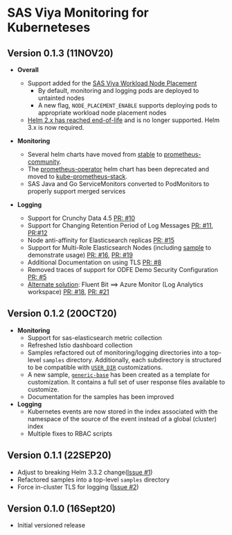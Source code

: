# SAS Viya Monitoring for Kuberneteses

## Version 0.1.3 (11NOV20)

* **Overall**
  * Support added for the [SAS Viya Workload Node Placement](https://go.documentation.sas.com/?cdcId=itopscdc&cdcVersion=default&docsetId=dplyml0phy0dkr&docsetTarget=p0om33z572ycnan1c1ecfwqntf24.htm&locale=en)
    * By default, monitoring and logging pods are deployed to untainted nodes
    * A new flag, `NODE_PLACEMENT_ENABLE` supports deploying pods to appropriate
    workload node placement nodes
  * [Helm 2.x has reached end-of-life](https://github.com/helm/helm/releases/tag/v2.17.0)
  and is no longer supported. Helm 3.x is now required.

* **Monitoring**
  * Several helm charts have moved from [stable](https://charts.helm.sh/stable)
  to [prometheus-community](https://github.com/prometheus-community/helm-charts).
  * The [prometheus-operator](https://github.com/helm/charts/tree/master/stable/prometheus-operator)
  helm chart has been deprecated and moved to
  [kube-prometheus-stack](https://github.com/prometheus-community/helm-charts/tree/main/charts/kube-prometheus-stack).
  * SAS Java and Go ServiceMonitors converted to PodMonitors to properly
  support merged services

* **Logging**
  * Support for Crunchy Data 4.5 [PR: #10](https://github.com/sassoftware/viya4-monitoring-kubernetes/pull/10)
  * Support for Changing Retention Period of Log Messages
  [PR: #11](https://github.com/sassoftware/viya4-monitoring-kubernetes/pull/11),
  [PR:#12](https://github.com/sassoftware/viya4-monitoring-kubernetes/pull/12)
  * Node anti-affinity for Elasticsearch replicas
  [PR: #15](https://github.com/sassoftware/viya4-monitoring-kubernetes/pull/15)
  * Support for Multi-Role Elasticsearch Nodes (including [sample](samples/esmulti/README.md)
  to demonstrate usage) [PR: #16](https://github.com/sassoftware/viya4-monitoring-kubernetes/pull/16),
  [PR: #19](https://github.com/sassoftware/viya4-monitoring-kubernetes/pull/19)
  * Additional Documentation on using TLS [PR: #8](https://github.com/sassoftware/viya4-monitoring-kubernetes/pull/8)
  * Removed traces of support for ODFE Demo Security Configuration [PR: #5](https://github.com/sassoftware/viya4-monitoring-kubernetes/pull/5)
  * [Alternate solution](logging/AZURE_LOG_ANALYTICS_WORKSPACES.md): Fluent Bit
  ==> Azure Monitor (Log Analytics workspace) [PR: #18](https://github.com/sassoftware/viya4-monitoring-kubernetes/pull/18),
  [PR: #21](https://github.com/sassoftware/viya4-monitoring-kubernetes/pull/21)

## Version 0.1.2 (20OCT20)

* **Monitoring**
  * Support for sas-elasticsearch metric collection
  * Refreshed Istio dashboard collection
  * Samples refactored out of monitoring/logging directories into a top-level
  `samples` directory. Additionally, each subdirectory is structured to be
  compatible with [`USER_DIR`](README.md/#customization) customizations.
  * A new sample, [`generic-base`](samples/generic-base) has been created as
  a template for customization. It contains a full set of user response files
  available to customize.
  * Documentation for the samples has been improved
* **Logging**
  * Kubernetes events are now stored in the index associated with the namespace
  of the source of the event instead of a global (cluster) index
  * Multiple fixes to RBAC scripts

## Version 0.1.1 (22SEP20)

* Adjust to breaking Helm 3.3.2 change([Issue #1](https://github.com/sassoftware/viya4-monitoring-kubernetes/issues/1))
* Refactored samples into a top-level `samples` directory
* Force in-cluster TLS for logging ([Issue #2](https://github.com/sassoftware/viya4-monitoring-kubernetes/issues/2))

## Version 0.1.0 (16Sept20)

* Initial versioned release
